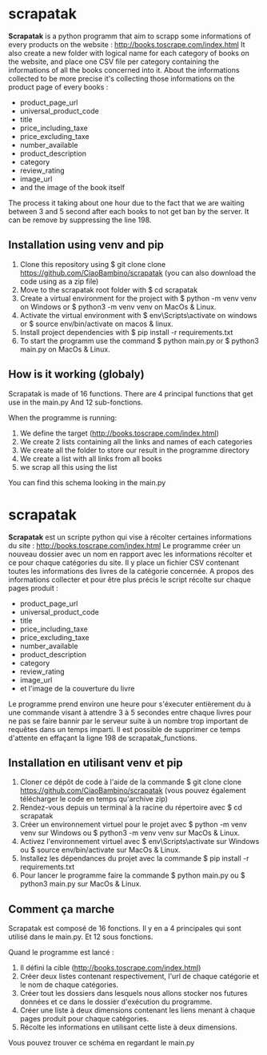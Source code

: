 # scrapatak


__Scrapatak__ is a python programm that aim to scrapp some informations of every products on the website : http://books.toscrape.com/index.html
It also create a new folder with logical name for each category of books on the website, and place one CSV file per category containing the informations of all the books concerned into it.
About the informations collected to be more precise it's collecting those informations on the product page of every books : 
* product_page_url 
* universal_product_code 
* title 
* price_including_taxe
* price_excluding_taxe 
* number_available 
* product_description 
* category 
* review_rating 
* image_url
* and the image of the book itself

The process it taking about one hour due to the fact that we are waiting between 3 and 5 second after each books to not get ban by the server.
It can be remove by suppressing the line 198.

## Installation using venv and pip

1. Clone this repository using $ git clone clone https://github.com/CiaoBambino/scrapatak (you can also download the code using as a zip file)
2. Move to the scrapatak root folder with $ cd scrapatak
3. Create a virtual environment for the project with $ python -m venv venv on Windows or $ python3 -m venv venv on MacOs & Linux.
4. Activate the virtual environment with $ env\Scripts\activate on windows or $ source env/bin/activate on macos & linux.
5. Install project dependencies with $ pip install -r requirements.txt
6. To start the programm use the command $ python main.py or $ python3 main.py on MacOs & Linux.

## How is it working (globaly)

Scrapatak is made of 16 functions.
There are 4 principal functions that get use in the main.py
And 12 sub-fonctions.

When the programme is running:

1. We define the target (http://books.toscrape.com/index.html)
2. We create 2 lists containing all the links and names of each categories
3. We create all the folder to store our result in the programme directory
4. We create a list with all links from all books
5. we scrap all this using the list

You can find this schema looking in the main.py 



# scrapatak


__Scrapatak__ est un scripte python qui vise à récolter certaines informations du site : http://books.toscrape.com/index.html
Le programme créer un nouveau dossier avec un nom en rapport avec les informations récolter et ce pour chaque catégories du site. Il y place un fichier CSV contenant toutes les informations des livres de la catégorie concernée.
A propos des informations collecter et pour être plus précis le script récolte sur chaque pages produit : 
* product_page_url 
* universal_product_code 
* title 
* price_including_taxe
* price_excluding_taxe 
* number_available 
* product_description 
* category 
* review_rating 
* image_url
* et l'image de la couverture du livre

Le programme prend environ une heure pour s'éxecuter entièrement du à une commande visant à attendre 3 à 5 secondes entre chaque livres pour ne pas se faire bannir par le serveur suite à un nombre trop important de requêtes dans un temps imparti.
Il est possible de supprimer ce temps d'attente en effaçant la ligne 198 de scrapatak_functions.

## Installation en utilisant venv et pip

1. Cloner ce dépôt de code à l'aide de la commande $ git clone clone https://github.com/CiaoBambino/scrapatak (vous pouvez également télécharger le code en temps qu'archive zip)
2. Rendez-vous depuis un terminal à la racine du répertoire avec $ cd scrapatak
3. Créer un environnement virtuel pour le projet avec $ python -m venv venv sur Windows ou $ python3 -m venv venv sur MacOs & Linux.
4. Activez l'environnement virtuel avec $ env\Scripts\activate sur Windows ou $ source env/bin/activate sur MacOs & Linux.
5. Installez les dépendances du projet avec la commande $ pip install -r requirements.txt
6. Pour lancer le programme faire la commande $ python main.py ou $ python3 main.py sur MacOs & Linux.

## Comment ça marche

Scrapatak est composé de 16 fonctions.
Il y en a 4 principales qui sont utilisé dans le main.py.
Et 12 sous fonctions.

Quand le programme est lancé :

1. Il défini la cible (http://books.toscrape.com/index.html)
2. Créer deux listes contenant respectivement, l'url de chaque catégorie et le nom de chaque catégories.
3. Créer tout les dossiers dans lesquels nous allons stocker nos futures données et ce dans le dossier d'exécution du programme.
4. Créer une liste à deux dimensions contenant les liens menant à chaque pages produit pour chaque catégories.
5. Récolte les informations en utilisant cette liste à deux dimensions.

Vous pouvez trouver ce schéma en regardant le main.py 


